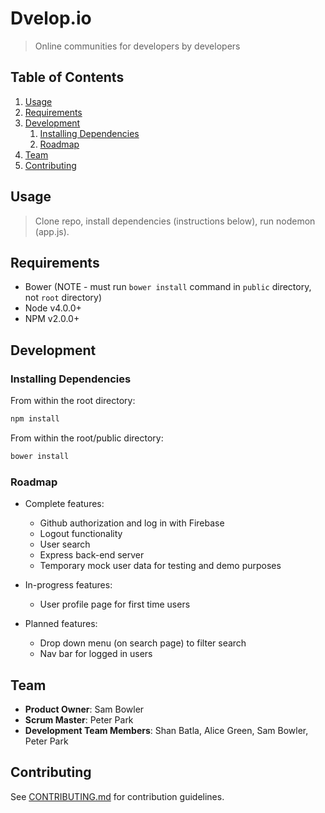 # Dvelop.io

> Online communities for developers by developers


## Table of Contents

1. [Usage](#Usage)
1. [Requirements](#requirements)
1. [Development](#development)
    1. [Installing Dependencies](#installing-dependencies)
    1. [Roadmap](#Roadmap)
1. [Team](#team)
1. [Contributing](#contributing)

## Usage

> Clone repo, install dependencies (instructions below), run nodemon (app.js).

## Requirements

- Bower (NOTE - must run `bower install` command in `public` directory, not `root` directory)
- Node v4.0.0+
- NPM v2.0.0+

## Development

### Installing Dependencies

From within the root directory:

```sh
npm install
```

From within the root/public directory:

```sh
bower install
```

### Roadmap

- Complete features:
  - Github authorization and log in with Firebase
  - Logout functionality 
  - User search
  - Express back-end server 
  - Temporary mock user data for testing and demo purposes

- In-progress features:
  - User profile page for first time users

- Planned features:
  - Drop down menu (on search page) to filter search
  - Nav bar for logged in users

## Team

  - __Product Owner__: Sam Bowler
  - __Scrum Master__: Peter Park
  - __Development Team Members__: Shan Batla, Alice Green, Sam Bowler, Peter Park

## Contributing

See [CONTRIBUTING.md](https://github.com/unexpected-lion/ourglass/blob/master/contributing.md) for contribution guidelines.
